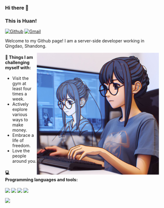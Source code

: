 ### Hi there 👋 
### This is Huan!

[![Github](https://img.shields.io/badge/-Github-000?style=flat&logo=Github&logoColor=white)](https://github.com/xiaobu-zefa)
[![Gmail](https://img.shields.io/badge/-Gmail-c14438?style=flat&logo=Gmail&logoColor=white)](mailto:www.1714005186@gmail.com)

Welcome to my Github page! I am a server-side developer working in Qingdao, Shandong.

<img align="right" alt="img" src="https://github.com/xiaobu-zefa/xiaobu-zefa/blob/main/Cover.jpg" width="400px" height="400px" />

#### :muscle: Things I am challenging myself with:
- Visit the gym at least four times a week.
- Actively explore various ways to make money.
- Embrace a life of freedom.
- Love the people around you.

#### :computer: Programming languages and tools: 
<p>
<code><img width="10%" src="https://www.vectorlogo.zone/logos/nodejs/nodejs-horizontal.svg"></code>
<code><img width="10%" src="https://www.vectorlogo.zone/logos/java/java-ar21.svg"></code>
<code><img width="10%" src="https://www.vectorlogo.zone/logos/mysql/mysql-ar21.svg"></code>
<code><img width="10%" src="https://www.vectorlogo.zone/logos/springio/springio-ar21.svg"></code>
</p>

<img width="50%" src="https://github-readme-stats.vercel.app/api?username=xiaobu-zefa&show_icons=true&hide_border=true" />
